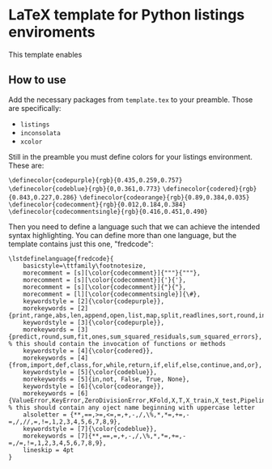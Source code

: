 # LaTeX template for Python listings enviroments

This template enables 

## How to use

Add the necessary packages from `template.tex` to your preamble. Those are specifically:

* `listings`
* `inconsolata`
* `xcolor`

Still in the preamble you must define colors for your listings environment. These are:

`\definecolor{codepurple}{rgb}{0.435,0.259,0.757}`
`\definecolor{codeblue}{rgb}{0,0.361,0.773}`
`\definecolor{codered}{rgb}{0.843,0.227,0.286}`
`\definecolor{codeorange}{rgb}{0.89,0.384,0.035}`
`\definecolor{codecomment}{rgb}{0.012,0.184,0.384}`
`\definecolor{codecommentsingle}{rgb}{0.416,0.451,0.490}`

Then you need to define a language such that we can achieve the intended syntax highlighting. 
You can define more than one language, but the template contains just this one, "fredcode":

```
\lstdefinelanguage{fredcode}{
    basicstyle=\ttfamily\footnotesize,
    morecomment = [s][\color{codecomment}]{"""}{"""},
    morecomment = [s][\color{codecomment}]{'}{'},
    morecomment = [s][\color{codecomment}]{"}{"},
    morecomment = [l][\color{codecommentsingle}]{\#},
    keywordstyle = [2]{\color{codepurple}},
    morekeywords = [2]{print,range,abs,len,append,open,list,map,split,readlines,sort,round,inv,dot},
    keywordstyle = [3]{\color{codepurple}},
    morekeywords = [3]{predict,round,sum,fit,ones,sum_squared_residuals,sum_squared_errors}, % this should contain the invocation of functions or methods
    keywordstyle = [4]{\color{codered}},
    morekeywords = [4]{from,import,def,class,for,while,return,if,elif,else,continue,and,or},
    keywordstyle = [5]{\color{codeblue}},
    morekeywords = [5]{in,not, False, True, None},
    keywordstyle = [6]{\color{codeorange}},
    morekeywords = [6]{ValueError,KeyError,ZeroDivisionError,KFold,X,T,X_train,X_test,Pipeline,LinearRegression,PolynomialFeatures,StandardScaler},  % this should contain any oject name beginning with uppercase letter
    alsoletter = {**,==,>=,<=,=,+,-,/,\%,*,*=,+=,-=,/,//,=,!=,1,2,3,4,5,6,7,8,9},
    keywordstyle = [7]{\color{codeblue}},
    morekeywords = [7]{**,==,=,+,-,/,\%,*,*=,+=,-=,/=,!=,1,2,3,4,5,6,7,8,9},
    lineskip = 4pt
}
```